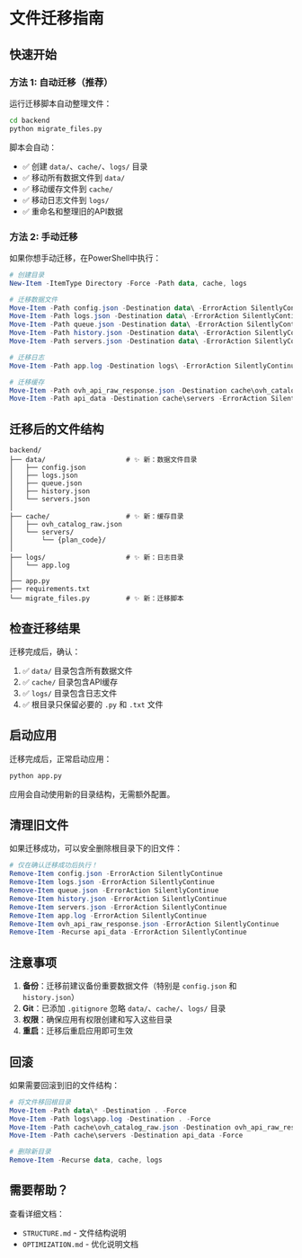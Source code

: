 # 文件迁移指南

## 快速开始

### 方法 1: 自动迁移（推荐）

运行迁移脚本自动整理文件：

```bash
cd backend
python migrate_files.py
```

脚本会自动：
- ✅ 创建 `data/`、`cache/`、`logs/` 目录
- ✅ 移动所有数据文件到 `data/`
- ✅ 移动缓存文件到 `cache/`
- ✅ 移动日志文件到 `logs/`
- ✅ 重命名和整理旧的API数据

### 方法 2: 手动迁移

如果你想手动迁移，在PowerShell中执行：

```powershell
# 创建目录
New-Item -ItemType Directory -Force -Path data, cache, logs

# 迁移数据文件
Move-Item -Path config.json -Destination data\ -ErrorAction SilentlyContinue
Move-Item -Path logs.json -Destination data\ -ErrorAction SilentlyContinue
Move-Item -Path queue.json -Destination data\ -ErrorAction SilentlyContinue
Move-Item -Path history.json -Destination data\ -ErrorAction SilentlyContinue
Move-Item -Path servers.json -Destination data\ -ErrorAction SilentlyContinue

# 迁移日志
Move-Item -Path app.log -Destination logs\ -ErrorAction SilentlyContinue

# 迁移缓存
Move-Item -Path ovh_api_raw_response.json -Destination cache\ovh_catalog_raw.json -ErrorAction SilentlyContinue
Move-Item -Path api_data -Destination cache\servers -ErrorAction SilentlyContinue
```

## 迁移后的文件结构

```
backend/
├── data/                    # ✨ 新：数据文件目录
│   ├── config.json
│   ├── logs.json
│   ├── queue.json
│   ├── history.json
│   └── servers.json
│
├── cache/                   # ✨ 新：缓存目录
│   ├── ovh_catalog_raw.json
│   └── servers/
│       └── {plan_code}/
│
├── logs/                    # ✨ 新：日志目录
│   └── app.log
│
├── app.py
├── requirements.txt
└── migrate_files.py         # ✨ 新：迁移脚本
```

## 检查迁移结果

迁移完成后，确认：

1. ✅ `data/` 目录包含所有数据文件
2. ✅ `cache/` 目录包含API缓存
3. ✅ `logs/` 目录包含日志文件
4. ✅ 根目录只保留必要的 `.py` 和 `.txt` 文件

## 启动应用

迁移完成后，正常启动应用：

```bash
python app.py
```

应用会自动使用新的目录结构，无需额外配置。

## 清理旧文件

如果迁移成功，可以安全删除根目录下的旧文件：

```powershell
# 仅在确认迁移成功后执行！
Remove-Item config.json -ErrorAction SilentlyContinue
Remove-Item logs.json -ErrorAction SilentlyContinue
Remove-Item queue.json -ErrorAction SilentlyContinue
Remove-Item history.json -ErrorAction SilentlyContinue
Remove-Item servers.json -ErrorAction SilentlyContinue
Remove-Item app.log -ErrorAction SilentlyContinue
Remove-Item ovh_api_raw_response.json -ErrorAction SilentlyContinue
Remove-Item -Recurse api_data -ErrorAction SilentlyContinue
```

## 注意事项

1. **备份**：迁移前建议备份重要数据文件（特别是 `config.json` 和 `history.json`）
2. **Git**：已添加 `.gitignore` 忽略 `data/`、`cache/`、`logs/` 目录
3. **权限**：确保应用有权限创建和写入这些目录
4. **重启**：迁移后重启应用即可生效

## 回滚

如果需要回滚到旧的文件结构：

```powershell
# 将文件移回根目录
Move-Item -Path data\* -Destination . -Force
Move-Item -Path logs\app.log -Destination . -Force
Move-Item -Path cache\ovh_catalog_raw.json -Destination ovh_api_raw_response.json -Force
Move-Item -Path cache\servers -Destination api_data -Force

# 删除新目录
Remove-Item -Recurse data, cache, logs
```

## 需要帮助？

查看详细文档：
- `STRUCTURE.md` - 文件结构说明
- `OPTIMIZATION.md` - 优化说明文档
